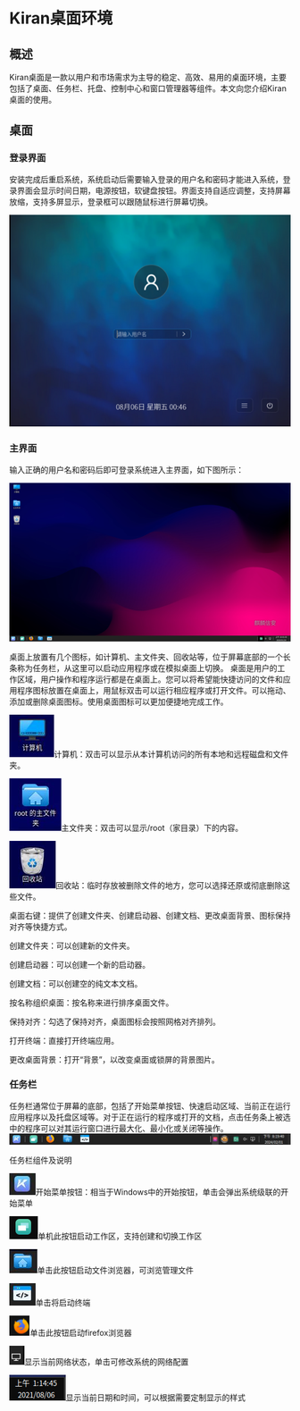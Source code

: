 # Kiran桌面环境

## 概述

Kiran桌面是一款以用户和市场需求为主导的稳定、高效、易用的桌面环境，主要包括了桌面、任务栏、托盘、控制中心和窗口管理器等组件。本文向您介绍Kiran桌面的使用。

## 桌面

### 登录界面

安装完成后重启系统，系统启动后需要输入登录的用户名和密码才能进入系统，登录界面会显示时间日期，电源按钮，软键盘按钮。界面支持自适应调整，支持屏幕放缩，支持多屏显示，登录框可以跟随鼠标进行屏幕切换。

![kiran-1.png](../../images/docs/kiran-1.png)

### 主界面

输入正确的用户名和密码后即可登录系统进入主界面，如下图所示：

![kiran-2.png](../../images/docs/kiran-2.png)

桌面上放置有几个图标，如计算机、主文件夹、回收站等，位于屏幕底部的一个长条称为任务栏，从这里可以启动应用程序或在模拟桌面上切换。
桌面是用户的工作区域，用户操作和程序运行都是在桌面上。您可以将希望能快捷访问的文件和应用程序图标放置在桌面上，用鼠标双击可以运行相应程序或打开文件。可以拖动、添加或删除桌面图标。使用桌面图标可以更加便捷地完成工作。

![kiran-3.png](../../images/docs/kiran-3.png)计算机：双击可以显示从本计算机访问的所有本地和远程磁盘和文件夹。

![kiran-4.png](../../images/docs/kiran-4.png)主文件夹：双击可以显示/root（家目录）下的内容。

![kiran-5.png](../../images/docs/kiran-5.png)回收站：临时存放被删除文件的地方，您可以选择还原或彻底删除这些文件。

桌面右键：提供了创建文件夹、创建启动器、创建文档、更改桌面背景、图标保持对齐等快捷方式。

创建文件夹：可以创建新的文件夹。

创建启动器：可以创建一个新的启动器。

创建文档：可以创建空的纯文本文档。

按名称组织桌面：按名称来进行排序桌面文件。

保持对齐：勾选了保持对齐，桌面图标会按照网格对齐排列。

打开终端：直接打开终端应用。

更改桌面背景：打开“背景”，以改变桌面或锁屏的背景图片。

### 任务栏

任务栏通常位于屏幕的底部，包括了开始菜单按钮、快速启动区域、当前正在运行应用程序以及托盘区域等。对于正在运行的程序或打开的文档，点击任务条上被选中的程序可以对其运行窗口进行最大化、最小化或关闭等操作。
![kiran-6.png](../../images/docs/kiran-6.png)

任务栏组件及说明

![kiran-7.png](../../images/docs/kiran-7.png)开始菜单按钮：相当于Windows中的开始按钮，单击会弹出系统级联的开始菜单

![kiran-8.png](../../images/docs/kiran-8.png)单机此按钮启动工作区，支持创建和切换工作区

![kiran-9.png](../../images/docs/kiran-9.png)单击此按钮启动文件浏览器，可浏览管理文件

![kiran-10.png](../../images/docs/kiran-10.png)单击将启动终端

![kiran-11.png](../../images/docs/kiran-11.png)单击此按钮启动firefox浏览器

![kiran-12.png](../../images/docs/kiran-12.png)显示当前网络状态，单击可修改系统的网络配置

![kiran-13.png](../../images/docs/kiran-13.png)显示当前日期和时间，可以根据需要定制显示的样式